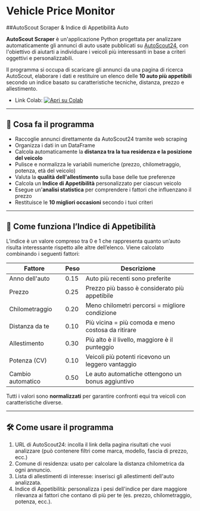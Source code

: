 # Vehicle Price Monitor
##AutoScout Scraper & Indice di Appetibilità Auto

**AutoScout Scraper** è un'applicazione Python progettata per analizzare automaticamente gli annunci di auto usate pubblicati su [AutoScout24](https://www.autoscout24.it), con l'obiettivo di aiutarti a individuare i veicoli più interessanti in base a criteri oggettivi e personalizzabili.

Il programma si occupa di scaricare gli annunci da una pagina di ricerca AutoScout, elaborare i dati e restituire un elenco delle **10 auto più appetibili** secondo un indice basato su caratteristiche tecniche, distanza, prezzo e allestimento.

- Link Colab: [![Apri su Colab](https://colab.research.google.com/assets/colab-badge.svg)](https://colab.research.google.com/drive/1VSYNB0qraaoZPC1ZIS_AbRln1viPwnp1?usp=sharing)
  
---

## 🎯 Cosa fa il programma

- Raccoglie annunci direttamente da AutoScout24 tramite web scraping
- Organizza i dati in un DataFrame
- Calcola automaticamente la **distanza tra la tua residenza e la posizione del veicolo**
- Pulisce e normalizza le variabili numeriche (prezzo, chilometraggio, potenza, età del veicolo)
- Valuta la **qualità dell'allestimento** sulla base delle tue preferenze
- Calcola un **Indice di Appetibilità** personalizzato per ciascun veicolo
- Esegue un'**analisi statistica** per comprendere i fattori che influenzano il prezzo
- Restituisce le **10 migliori occasioni** secondo i tuoi criteri

---

## 🧠 Come funziona l’Indice di Appetibilità

L’indice è un valore compreso tra 0 e 1 che rappresenta quanto un’auto risulta interessante rispetto alle altre dell’elenco. Viene calcolato combinando i seguenti fattori:

| Fattore             | Peso  | Descrizione                                        |
|---------------------|-------|---------------------------------------------------|
| Anno dell'auto      | 0.15  | Auto più recenti sono preferite                   |
| Prezzo              | 0.25  | Prezzo più basso è considerato più appetibile     |
| Chilometraggio      | 0.20  | Meno chilometri percorsi = migliore condizione    |
| Distanza da te      | 0.10  | Più vicina = più comoda e meno costosa da ritirare|
| Allestimento        | 0.30  | Più alto è il livello, maggiore è il punteggio    |
| Potenza (CV)        | 0.10  | Veicoli più potenti ricevono un leggero vantaggio |
| Cambio automatico   | 0.50  | Le auto automatiche ottengono un bonus aggiuntivo |

Tutti i valori sono **normalizzati** per garantire confronti equi tra veicoli con caratteristiche diverse.

---

## 🛠️ Come usare il programma
1.	URL di AutoScout24: incolla il link della pagina risultati che vuoi analizzare (può contenere filtri come marca, modello, fascia di prezzo, ecc.)
2.	Comune di residenza: usato per calcolare la distanza chilometrica da ogni annuncio.
3.	Lista di allestimenti di interesse: inserisci gli allestimenti dell'auto analizzata.
4.	Indice di Appetibilità: personalizza i pesi dell'indice per dare maggiore rilevanza ai fattori che contano di più per te (es. prezzo, chilometraggio, potenza, ecc.).
